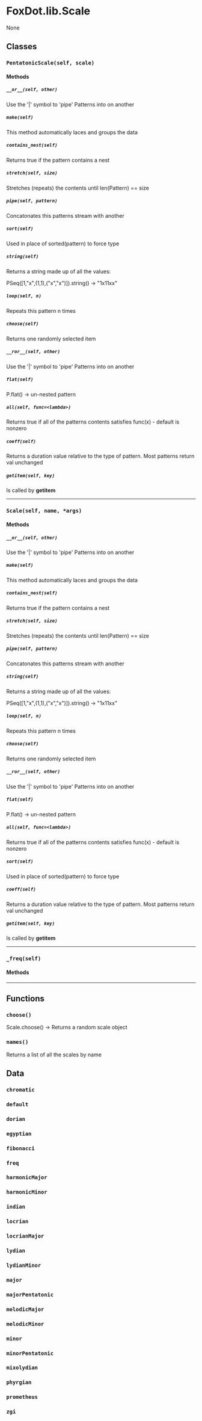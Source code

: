 # FoxDot.lib.Scale

None

## Classes

### `PentatonicScale(self, scale)`

#### Methods

##### `__or__(self, other)`

Use the '|' symbol to 'pipe' Patterns into on another 

##### `make(self)`

This method automatically laces and groups the data 

##### `contains_nest(self)`

Returns true if the pattern contains a nest 

##### `stretch(self, size)`

Stretches (repeats) the contents until len(Pattern) == size 

##### `pipe(self, pattern)`

Concatonates this patterns stream with another 

##### `sort(self)`

Used in place of sorted(pattern) to force type 

##### `string(self)`

Returns a string made up of all the values:

PSeq([1,"x",(1,1),("x","x")]).string() -> "1x11xx" 

##### `loop(self, n)`

Repeats this pattern n times 

##### `choose(self)`

Returns one randomly selected item 

##### `__ror__(self, other)`

Use the '|' symbol to 'pipe' Patterns into on another 

##### `flat(self)`

P.flat() -> un-nested pattern 

##### `all(self, func=<lambda>)`

Returns true if all of the patterns contents satisfies func(x) - default is nonzero 

##### `coeff(self)`

Returns a duration value relative to the type of pattern. Most patterns return val unchanged 

##### `getitem(self, key)`

Is called by __getitem__ 

---

### `Scale(self, name, *args)`

#### Methods

##### `__or__(self, other)`

Use the '|' symbol to 'pipe' Patterns into on another 

##### `make(self)`

This method automatically laces and groups the data 

##### `contains_nest(self)`

Returns true if the pattern contains a nest 

##### `stretch(self, size)`

Stretches (repeats) the contents until len(Pattern) == size 

##### `pipe(self, pattern)`

Concatonates this patterns stream with another 

##### `string(self)`

Returns a string made up of all the values:

PSeq([1,"x",(1,1),("x","x")]).string() -> "1x11xx" 

##### `loop(self, n)`

Repeats this pattern n times 

##### `choose(self)`

Returns one randomly selected item 

##### `__ror__(self, other)`

Use the '|' symbol to 'pipe' Patterns into on another 

##### `flat(self)`

P.flat() -> un-nested pattern 

##### `all(self, func=<lambda>)`

Returns true if all of the patterns contents satisfies func(x) - default is nonzero 

##### `sort(self)`

Used in place of sorted(pattern) to force type 

##### `coeff(self)`

Returns a duration value relative to the type of pattern. Most patterns return val unchanged 

##### `getitem(self, key)`

Is called by __getitem__ 

---

### `_freq(self)`

#### Methods

---

## Functions

### `choose()`

Scale.choose() -> Returns a random scale object 

### `names()`

Returns a list of all the scales by name 

## Data

### `chromatic`



### `default`



### `dorian`



### `egyptian`



### `fibonacci`



### `freq`



### `harmonicMajor`



### `harmonicMinor`



### `indian`



### `locrian`



### `locrianMajor`



### `lydian`



### `lydianMinor`



### `major`



### `majorPentatonic`



### `melodicMajor`



### `melodicMinor`



### `minor`



### `minorPentatonic`



### `mixolydian`



### `phyrgian`



### `prometheus`



### `zgi`



